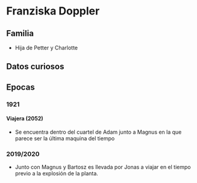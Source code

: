 # Franziska Doppler

## Familia

* Hija de Petter y Charlotte

## Datos curiosos

## Epocas

### 1921

#### Viajera (2052)
* Se encuentra dentro del cuartel de Adam junto a Magnus en la que parece ser la última maquina del tiempo

### 2019/2020

* Junto con Magnus y Bartosz es llevada por Jonas a viajar en el tiempo previo a la explosión de la planta.